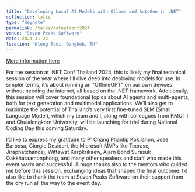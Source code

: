 ```yaml
---
title: "Developing Local AI Models with Ollama and AutoGen in .NET"
collection: talks
type: "Keynote"
permalink: /talks/dotnetconf2024
venue: "Seven Peaks Software"
date: 2024-11-22
location: "Klong Toei, Bangkok, TH"
---
```


[More information here](https://www.linkedin.com/posts/boatchrnthn_smalllanguagemodel-msftstudentambassadors-activity-7267802031879282689-cMK0?utm_source=social_share_sheet&utm_medium=member_desktop_web)

For the session at .NET Conf Thailand 2024, this is likely my final technical session of the year where I’ll dive deep into deploying models for use. In simpler terms, it’s about running an "OfflineGPT" on our own devices without needing the internet, all based on the .NET framework. Additionally, this session will cover foundational topics about AI agents and multi-agents, both for text generation and multimodal applications. We’ll also get to maximize the potential of Thailand’s very first fine-tuned SLM (Small Language Model), which my team and I, along with colleagues from KMUTT and Chulalongkorn University, will be launching for trial during National Coding Day this coming Saturday.

I’d like to express my gratitude to P' Chang Phantip Kokilanon, Jose Barbosa, Giorgio Desideri, the Microsoft MVPs like Teerasej Jiraphatchandej, Wittawat Karpkrikaew, Ajarn Bond Surasuk Oakkharaamonphong, and many other speakers and staff who made this event warm and successful. A huge thanks also to the mentors who guided me before this session, exchanging ideas that shaped the final outcome. I’d also like to thank the team at Seven Peaks Software on their support from the dry run all the way to the event day.